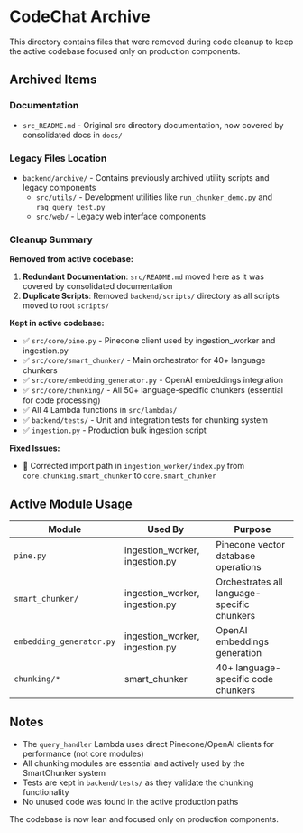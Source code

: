 # CodeChat Archive

This directory contains files that were removed during code cleanup to keep the active codebase focused only on production components.

## Archived Items

### Documentation
- `src_README.md` - Original src directory documentation, now covered by consolidated docs in `docs/`

### Legacy Files Location
- `backend/archive/` - Contains previously archived utility scripts and legacy components
  - `src/utils/` - Development utilities like `run_chunker_demo.py` and `rag_query_test.py`
  - `src/web/` - Legacy web interface components

### Cleanup Summary

**Removed from active codebase:**
1. **Redundant Documentation**: `src/README.md` moved here as it was covered by consolidated documentation
2. **Duplicate Scripts**: Removed `backend/scripts/` directory as all scripts moved to root `scripts/`

**Kept in active codebase:**
- ✅ `src/core/pine.py` - Pinecone client used by ingestion_worker and ingestion.py
- ✅ `src/core/smart_chunker/` - Main orchestrator for 40+ language chunkers
- ✅ `src/core/embedding_generator.py` - OpenAI embeddings integration
- ✅ `src/core/chunking/` - All 50+ language-specific chunkers (essential for code processing)
- ✅ All 4 Lambda functions in `src/lambdas/`
- ✅ `backend/tests/` - Unit and integration tests for chunking system
- ✅ `ingestion.py` - Production bulk ingestion script

**Fixed Issues:**
- 🔧 Corrected import path in `ingestion_worker/index.py` from `core.chunking.smart_chunker` to `core.smart_chunker`

## Active Module Usage

| Module | Used By | Purpose |
|--------|---------|---------|
| `pine.py` | ingestion_worker, ingestion.py | Pinecone vector database operations |
| `smart_chunker/` | ingestion_worker, ingestion.py | Orchestrates all language-specific chunkers |
| `embedding_generator.py` | ingestion_worker, ingestion.py | OpenAI embeddings generation |
| `chunking/*` | smart_chunker | 40+ language-specific code chunkers |

## Notes

- The `query_handler` Lambda uses direct Pinecone/OpenAI clients for performance (not core modules)
- All chunking modules are essential and actively used by the SmartChunker system
- Tests are kept in `backend/tests/` as they validate the chunking functionality
- No unused code was found in the active production paths

The codebase is now lean and focused only on production components.